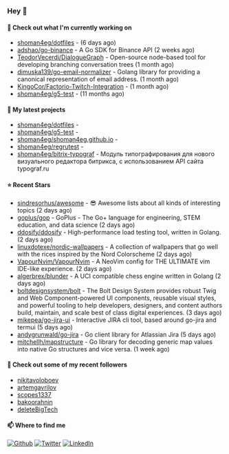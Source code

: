 ### Hey 👋

#### 👷 Check out what I'm currently working on

- [shoman4eg/dotfiles](https://github.com/shoman4eg/dotfiles) -  (6 days ago)
- [adshao/go-binance](https://github.com/adshao/go-binance) - A Go SDK for Binance API (2 weeks ago)
- [TeodorVecerdi/DialogueGraph](https://github.com/TeodorVecerdi/DialogueGraph) - Open-source node-based tool for developing branching conversation trees (1 month ago)
- [dimuska139/go-email-normalizer](https://github.com/dimuska139/go-email-normalizer) - Golang library for providing a canonical representation of email address. (1 month ago)
- [KingoCor/Factorio-Twitch-Integration](https://github.com/KingoCor/Factorio-Twitch-Integration) -  (1 month ago)
- [shoman4eg/g5-test](https://github.com/shoman4eg/g5-test) -  (11 months ago)

#### 🌱 My latest projects

- [shoman4eg/dotfiles](https://github.com/shoman4eg/dotfiles) - 
- [shoman4eg/g5-test](https://github.com/shoman4eg/g5-test) - 
- [shoman4eg/shoman4eg.github.io](https://github.com/shoman4eg/shoman4eg.github.io) - 
- [shoman4eg/regrutest](https://github.com/shoman4eg/regrutest) - 
- [shoman4eg/bitrix-typograf](https://github.com/shoman4eg/bitrix-typograf) - Модуль типографирования для нового визуального редактора битрикса, с использованием API сайта typograf.ru

#### ⭐ Recent Stars

- [sindresorhus/awesome](https://github.com/sindresorhus/awesome) - 😎 Awesome lists about all kinds of interesting topics (2 days ago)
- [goplus/gop](https://github.com/goplus/gop) - GoPlus - The Go&#43; language for engineering, STEM education, and data science (2 days ago)
- [ddosify/ddosify](https://github.com/ddosify/ddosify) - High-performance load testing tool, written in Golang. (2 days ago)
- [linuxdotexe/nordic-wallpapers](https://github.com/linuxdotexe/nordic-wallpapers) - A collection of wallpapers that go well with the rices inspired by the Nord Colorscheme (2 days ago)
- [VapourNvim/VapourNvim](https://github.com/VapourNvim/VapourNvim) - A NeoVim config for THE ULTIMATE vim IDE-like experience. (2 days ago)
- [algerbrex/blunder](https://github.com/algerbrex/blunder) - A UCI compatible chess engine written in Golang (2 days ago)
- [boltdesignsystem/bolt](https://github.com/boltdesignsystem/bolt) - The Bolt Design System provides robust Twig and Web Component-powered UI components, reusable visual styles, and powerful tooling to help developers, designers, and content authors build, maintain, and scale best of class digital experiences. (3 days ago)
- [mikepea/go-jira-ui](https://github.com/mikepea/go-jira-ui) - Interactive JIRA cli tool, based around go-jira and termui (5 days ago)
- [andygrunwald/go-jira](https://github.com/andygrunwald/go-jira) - Go client library for Atlassian Jira (5 days ago)
- [mitchellh/mapstructure](https://github.com/mitchellh/mapstructure) - Go library for decoding generic map values into native Go structures and vice versa. (1 week ago)

#### 👯 Check out some of my recent followers

- [nikitavoloboev](https://github.com/nikitavoloboev)
- [artemgavrilov](https://github.com/artemgavrilov)
- [scopes1337](https://github.com/scopes1337)
- [bakoorahnin](https://github.com/bakoorahnin)
- [deleteBigTech](https://github.com/deleteBigTech)


#### 📫 Where to find me
<p>
<a href="https://github.com/shoman4eg" target="_blank"><img alt="Github" src="https://img.shields.io/badge/GitHub-%2312100E.svg?&style=for-the-badge&logo=Github&logoColor=white" /></a>
<a href="https://twitter.com/shoman4eg" target="_blank"><img alt="Twitter" src="https://img.shields.io/badge/twitter-%231DA1F2.svg?&style=for-the-badge&logo=twitter&logoColor=white" /></a>
<a href="https://www.linkedin.com/in/artemdubinin/" target="_blank"><img alt="LinkedIn" src="https://img.shields.io/badge/linkedin-%230077B5.svg?&style=for-the-badge&logo=linkedin&logoColor=white" /></a>
</p>
